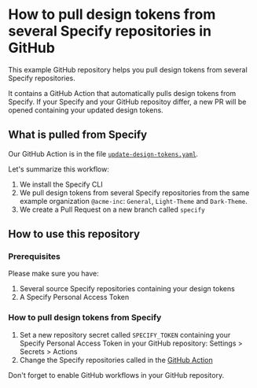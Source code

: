# How to pull design tokens from several Specify repositories in GitHub
This example GitHub repository helps you pull design tokens from several Specify repositories.

It contains a GitHub Action that automatically pulls design tokens from Specify. If your Specify and your GitHub repositoy differ, a new PR will be opened containing your updated design tokens.

## What is pulled from Specify
Our GitHub Action is in the file [`update-design-tokens.yaml`](https://github.com/Specifyapp/monorepo-example/blob/main/.github/workflows/update-design-tokens.yaml).

Let's summarize this workflow:
1. We install the Specify CLI
2. We pull design tokens from several Specify repositories from the same example organization `@acme-inc`: `General`, `Light-Theme` and `Dark-Theme`.
3. We create a Pull Request on a new branch called `specify`

## How to use this repository
### Prerequisites
Please make sure you have:
1. Several source Specify repositories containing your design tokens
2. A Specify Personal Access Token

### How to pull design tokens from Specify
1. Set a new repository secret called `SPECIFY_TOKEN` containing your Specify Personal Access Token in your GitHub repository: Settings > Secrets > Actions
2. Change the Specify repositories called in the [GitHub Action](https://github.com/Specifyapp/monorepo-example/blob/main/.github/workflows/update-design-tokens.yaml#L17-L28)

Don't forget to enable GitHub workflows in your GitHub repository.
